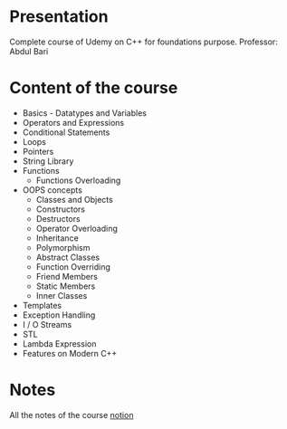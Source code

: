 # Presentation
Complete course of Udemy on C++ for foundations purpose.
Professor: Abdul Bari

# Content of the course
* Basics - Datatypes and Variables
* Operators and Expressions
* Conditional Statements
* Loops
* Pointers
* String Library
* Functions
    * Functions Overloading
* OOPS concepts
    * Classes and Objects
    * Constructors
    * Destructors
    * Operator Overloading
    * Inheritance
    * Polymorphism
    * Abstract Classes
    * Function Overriding
    * Friend Members
    * Static Members
    * Inner Classes
* Templates
* Exception Handling
* I / O Streams
* STL
* Lambda Expression
* Features on Modern C++


# Notes
All the notes of the course [notion](https://www.notion.so/Learn-C-Programming-6327400d6bc249398055a129418dbc0f?showMoveTo=true)

